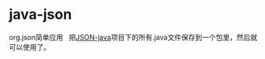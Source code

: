 # java-json
org.json简单应用     
把[JSON-java](https://github.com/stleary/JSON-java)项目下的所有.java文件保存到一个包里，然后就可以使用了。 
